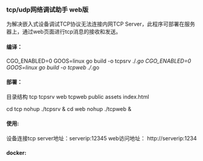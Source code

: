 ### tcp/udp网络调试助手 web版
为解决嵌入式设备调试TCP协议无法连接内网TCP Server，此程序可部署在服务器上，通过web页面进行tcp消息的接收和发送。

#### 编译：
CGO_ENABLED=0 GOOS=linux go build -o tcpsrv ./*.go
CGO_ENABLED=0 GOOS=linux go build -o tcpweb ./*.go

#### 部署：
目录结构
tcp 
  tcpsrv
web
  tcpweb
public
  assets
  index.html

cd tcp
nohup ./tcpsrv &
cd web
nohup ./tcpweb &

#### 使用:
设备连接tcp server地址：serverip:12345
web访问地址： http://serverip:1234

#### docker:
